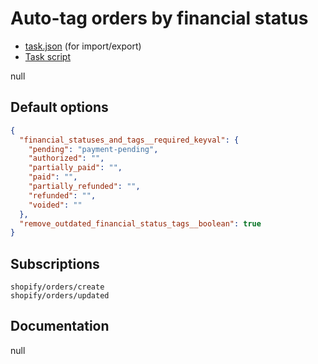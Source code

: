 # Auto-tag orders by financial status

* [task.json](../../tasks/auto-tag-orders-by-financial-status.json) (for import/export)
* [Task script](./script.liquid)

null

## Default options

```json
{
  "financial_statuses_and_tags__required_keyval": {
    "pending": "payment-pending",
    "authorized": "",
    "partially_paid": "",
    "paid": "",
    "partially_refunded": "",
    "refunded": "",
    "voided": ""
  },
  "remove_outdated_financial_status_tags__boolean": true
}
```

## Subscriptions

```liquid
shopify/orders/create
shopify/orders/updated
```

## Documentation

null
